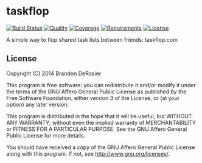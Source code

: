taskflop
========
[![Build Status](http://img.shields.io/travis/bdero/taskflop.svg?style=flat)](https://travis-ci.org/bdero/taskflop)
[![Quality](http://img.shields.io/codacy/9d26f606600c4e96af3d40f572d6b053.svg?style=flat)](https://www.codacy.com/public/btd/taskflop)
[![Coverage](https://img.shields.io/coveralls/bdero/taskflop.svg?style=flat)](https://coveralls.io/r/bdero/taskflop)
[![Requirements](https://img.shields.io/requires/github/bdero/taskflop.svg?style=flat)](https://requires.io/github/bdero/taskflop/requirements/?branch=master)
[![License](http://img.shields.io/badge/license-GNU_AGPL-red.svg?style=flat)](https://gnu.org/licenses/agpl.html)

A simple way to flop shared task lists between friends: taskflop.com


License
-------
Copyright (C) 2014  Brandon DeRosier

This program is free software: you can redistribute it and/or modify
it under the terms of the GNU Affero General Public License as
published by the Free Software Foundation, either version 3 of the
License, or (at your option) any later version.

This program is distributed in the hope that it will be useful,
but WITHOUT ANY WARRANTY; without even the implied warranty of
MERCHANTABILITY or FITNESS FOR A PARTICULAR PURPOSE.  See the
GNU Affero General Public License for more details.

You should have received a copy of the GNU Affero General Public License
along with this program.  If not, see <http://www.gnu.org/licenses/>.
